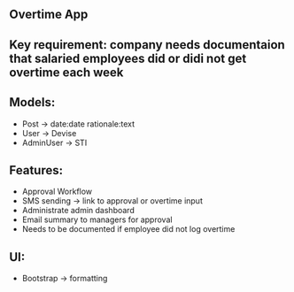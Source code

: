 ## Overtime App

## Key requirement: company needs documentaion that salaried employees did or didi not get overtime each week

## Models:
- Post -> date:date rationale:text
- User -> Devise
- AdminUser -> STI

## Features:
- Approval Workflow
- SMS sending -> link to approval or overtime input
- Administrate admin dashboard
- Email summary to managers for approval
- Needs to be documented if employee did not log overtime


## UI:
- Bootstrap -> formatting
